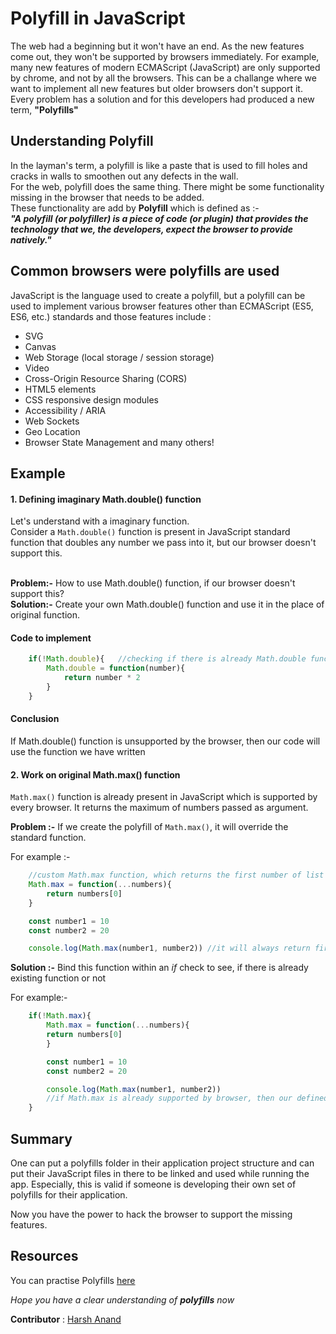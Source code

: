 # Polyfill in JavaScript
The web had a beginning but it won't have an end. As the new features come out, they won't be supported by browsers immediately. For example, many new features of modern ECMAScript (JavaScript) are only supported by chrome, and not by all the browsers. This can be a challange where we want to implement all new features but older browsers don't support it. <br>
Every problem has a solution and for this developers had produced a new term, **"Polyfills"**

## Understanding Polyfill
In the layman's term, a polyfill is like a paste that is used to fill holes and cracks in walls to smoothen out any defects in the wall.<br>
For the web, polyfill does the same thing. There might be some functionality missing in the browser that needs to be added.<br>
These functionality are add by **Polyfill** which is defined as :- <br>
***"A polyfill (or polyfiller) is a piece of code (or plugin) that provides the technology that we, the developers, expect the browser to provide natively."***

## Common browsers were polyfills are used
JavaScript is the language used to create a polyfill, but a polyfill can be used to implement various browser features other than ECMAScript (ES5, ES6, etc.) standards and those features include :
   * SVG
   * Canvas
   * Web Storage (local storage / session storage)
   * Video
   * Cross-Origin Resource Sharing (CORS)
   * HTML5 elements
   * CSS responsive design modules
   * Accessibility / ARIA
   * Web Sockets
   * Geo Location
   * Browser State Management and many others!

## Example
#### 1. Defining imaginary Math.double() function
Let's understand with a imaginary function.<br>
Consider a <code>Math.double()</code> function is present in JavaScript standard function that doubles any number we pass into it, but our browser doesn't support this.<br><br>

**Problem:-** How to use Math.double() function, if our browser doesn't support this? <br>
**Solution:-** Create your own Math.double() function and use it in the place of original function.

#### Code to implement
```js
    if(!Math.double){   //checking if there is already Math.double function or not
        Math.double = function(number){
            return number * 2
        }
    }
```
#### Conclusion
If Math.double() function is unsupported by the browser, then our code will use the function we have written

#### 2. Work on original Math.max() function
<code>Math.max()</code> function is already present in JavaScript which is supported by every browser. It returns the maximum of numbers passed as argument. <br>

**Problem :-** If we create the polyfill of <code>Math.max()</code>, it will override the standard function.<br>

For example :-
```js
    //custom Math.max function, which returns the first number of list always
    Math.max = function(...numbers){
        return numbers[0]
    }

    const number1 = 10
    const number2 = 20

    console.log(Math.max(number1, number2)) //it will always return first number i.e, here number1
```

**Solution :-** Bind this function within an *if* check to see, if there is already existing function or not

For example:- 
```js
    if(!Math.max){
        Math.max = function(...numbers){
        return numbers[0]
        }

        const number1 = 10
        const number2 = 20

        console.log(Math.max(number1, number2)) 
        //if Math.max is already supported by browser, then our defined Math.max will not run, else it will run.
    }
```

## Summary
One can put a polyfills folder in their application project structure and can put their JavaScript files in there to be linked and used while running the app. Especially, this is valid if someone is developing their own set of polyfills for their application.<br>

Now you have the power to hack the browser to support the missing features.

## Resources
You can practise Polyfills [here](https://www.w3.org/2001/tag/doc/polyfills/)

*Hope you have a clear understanding of **polyfills** now*

__Contributor__ : [Harsh Anand](https://github.com/its-me-Harsh-Anand)